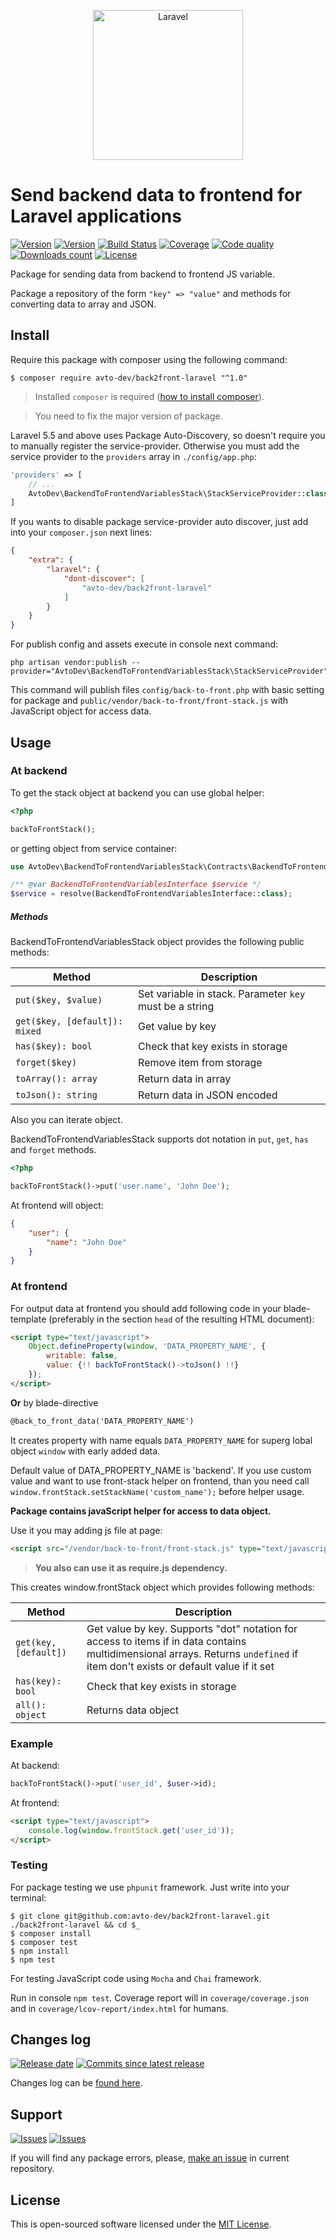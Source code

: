 <p align="center">
  <img src="https://laravel.com/assets/img/components/logo-laravel.svg" alt="Laravel" width="240" />
</p>

# Send backend data to frontend for Laravel applications

[![Version][badge_packagist_version]][link_packagist]
[![Version][badge_php_version]][link_packagist]
[![Build Status][badge_build_status]][link_build_status]
[![Coverage][badge_coverage]][link_coverage]
[![Code quality][badge_code_quality]][link_coverage]
[![Downloads count][badge_downloads_count]][link_packagist]
[![License][badge_license]][link_license]

Package for sending data from backend to frontend JS variable.

Package a repository of the form `"key" => "value"` and methods for converting data to array and JSON.

## Install

Require this package with composer using the following command:

```shell
$ composer require avto-dev/back2front-laravel "^1.0"
```

> Installed `composer` is required ([how to install composer][getcomposer]).

> You need to fix the major version of package.

Laravel 5.5 and above uses Package Auto-Discovery, so doesn't require you to manually register the service-provider. Otherwise you must add the service provider to the `providers` array in `./config/app.php`:

```php
'providers' => [
    // ...
    AvtoDev\BackendToFrontendVariablesStack\StackServiceProvider::class,
]
```

If you wants to disable package service-provider auto discover, just add into your `composer.json` next lines:

```json
{
    "extra": {
        "laravel": {
            "dont-discover": [
                "avto-dev/back2front-laravel"
            ]
        }
    }
}
```
For publish config and assets execute in console next command:
```shell
php artisan vendor:publish --provider="AvtoDev\BackendToFrontendVariablesStack\StackServiceProvider"
```

This command will publish files `config/back-to-front.php` with basic setting for package and `public/vendor/back-to-front/front-stack.js` with JavaScript object for access data.

## Usage

### At backend

To get the stack object at backend you can use global helper:

```php
<?php

backToFrontStack();
```

or getting object from service container:

```php
use AvtoDev\BackendToFrontendVariablesStack\Contracts\BackendToFrontendVariablesInterface;

/** @var BackendToFrontendVariablesInterface $service */
$service = resolve(BackendToFrontendVariablesInterface::class);
```

##### Methods

BackendToFrontendVariablesStack object provides the following public methods:

Method | Description
------ | ------------
`put($key, $value)` | Set variable in stack. Parameter `key` must be a string
`get($key, [default]): mixed` |  Get value by key
`has($key): bool`   | Check that key exists in storage
`forget($key)`      | Remove item from storage
`toArray(): array`  | Return data in array
`toJson(): string`  | Return data in JSON encoded

Also you can iterate object.

BackendToFrontendVariablesStack supports dot notation in `put`, `get`, `has` and `forget` methods.

```php
<?php

backToFrontStack()->put('user.name', 'John Doe');
```

At frontend will object:

```json
{
    "user": {
        "name": "John Doe"
    }
}
```

### At frontend

For output data at frontend you should add following code in your blade-template (preferably in the section `head` of the resulting HTML document):

```html
<script type="text/javascript">
    Object.defineProperty(window, 'DATA_PROPERTY_NAME', {
        writable: false,
        value: {!! backToFrontStack()->toJson() !!}
    });
</script>
```

**Or** by blade-directive

```html
@back_to_front_data('DATA_PROPERTY_NAME')
```

It creates property with name equals `DATA_PROPERTY_NAME` for superg lobal object `window` with early added data.

Default value of DATA_PROPERTY_NAME is 'backend'. If you use custom value and want to use front-stack helper on frontend, than you need call `window.frontStack.setStackName('custom_name');` before helper usage.

**Package contains javaScript helper for access to data object.**

Use it you may adding js file at page:

```html
<script src="/vendor/back-to-front/front-stack.js" type="text/javascript"></script>
```

> **You also can use it as require.js dependency.**

This creates window.frontStack object which provides following methods:

Method | Description
------ | -----------
`get(key, [default])` |  Get value by key. Supports "dot" notation for access to items if in data contains multidimensional arrays.  Returns `undefined` if item don't exists or default value if it set
`has(key): bool` | Check that key exists in storage
`all(): object` | Returns data object

### Example

At backend:

```php
backToFrontStack()->put('user_id', $user->id);
```

At frontend:

```html
<script type="text/javascript">
    console.log(window.frontStack.get('user_id'));
</script>
```

### Testing

For package testing we use `phpunit` framework. Just write into your terminal:

```shell
$ git clone git@github.com:avto-dev/back2front-laravel.git ./back2front-laravel && cd $_
$ composer install
$ composer test
$ npm install
$ npm test
```

For testing JavaScript code using `Mocha` and `Chai` framework.

Run in console `npm test`. Coverage report will in `coverage/coverage.json` and in `coverage/lcov-report/index.html` for humans.

## Changes log

[![Release date][badge_release_date]][link_releases]
[![Commits since latest release][badge_commits_since_release]][link_commits]

Changes log can be [found here][link_changes_log].

## Support

[![Issues][badge_issues]][link_issues]
[![Issues][badge_pulls]][link_pulls]

If you will find any package errors, please, [make an issue][link_create_issue] in current repository.

## License

This is open-sourced software licensed under the [MIT License][link_license].

[badge_packagist_version]:https://img.shields.io/packagist/v/avto-dev/back2front-laravel.svg?style=flat-square&maxAge=180
[badge_php_version]:https://img.shields.io/packagist/php-v/avto-dev/back2front-laravel.svg?style=flat-square&longCache=true
[badge_build_status]:https://img.shields.io/scrutinizer/build/g/avto-dev/back2front-laravel.svg?style=flat-square&maxAge=180&logo=scrutinizer
[badge_code_quality]:https://img.shields.io/scrutinizer/g/avto-dev/back2front-laravel.svg?style=flat-square&maxAge=180
[badge_coverage]:https://img.shields.io/scrutinizer/coverage/g/avto-dev/back2front-laravel.svg?style=flat-square&maxAge=180
[badge_downloads_count]:https://img.shields.io/packagist/dt/avto-dev/back2front-laravel.svg?style=flat-square&maxAge=180
[badge_license]:https://img.shields.io/packagist/l/avto-dev/back2front-laravel.svg?style=flat-square&longCache=true
[badge_release_date]:https://img.shields.io/github/release-date/avto-dev/back2front-laravel.svg?style=flat-square&maxAge=180
[badge_commits_since_release]:https://img.shields.io/github/commits-since/avto-dev/back2front-laravel/latest.svg?style=flat-square&maxAge=180
[badge_issues]:https://img.shields.io/github/issues/avto-dev/back2front-laravel.svg?style=flat-square&maxAge=180
[badge_pulls]:https://img.shields.io/github/issues-pr/avto-dev/back2front-laravel.svg?style=flat-square&maxAge=180
[link_releases]:https://github.com/avto-dev/back2front-laravel/releases
[link_packagist]:https://packagist.org/packages/avto-dev/back2front-laravel
[link_build_status]:https://scrutinizer-ci.com/g/avto-dev/back2front-laravel/build-status/master
[link_coverage]:https://scrutinizer-ci.com/g/avto-dev/back2front-laravel/?branch=master
[link_changes_log]:https://github.com/avto-dev/back2front-laravel/blob/master/CHANGELOG.md
[link_issues]:https://github.com/avto-dev/back2front-laravel/issues
[link_create_issue]:https://github.com/avto-dev/back2front-laravel/issues/new/choose
[link_commits]:https://github.com/avto-dev/back2front-laravel/commits
[link_pulls]:https://github.com/avto-dev/back2front-laravel/pulls
[link_license]:https://github.com/avto-dev/back2front-laravel/blob/master/LICENSE
[getcomposer]:https://getcomposer.org/download/
